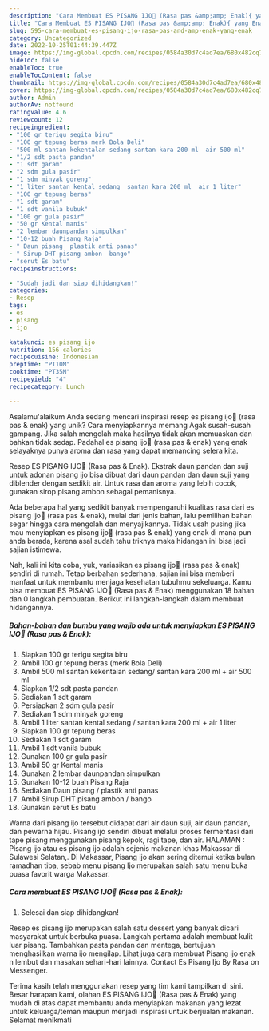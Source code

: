 ```yaml
---
description: "Cara Membuat ES PISANG IJO🥣 (Rasa pas &amp;amp; Enak){ yang Enak"
title: "Cara Membuat ES PISANG IJO🥣 (Rasa pas &amp;amp; Enak){ yang Enak"
slug: 595-cara-membuat-es-pisang-ijo-rasa-pas-and-amp-enak-yang-enak
category: Uncategorized
date: 2022-10-25T01:44:39.447Z
image: https://img-global.cpcdn.com/recipes/0584a30d7c4ad7ea/680x482cq70/es-pisang-ijo-rasa-pas-enak-foto-resep-utama.jpg
hideToc: false
enableToc: true
enableTocContent: false
thumbnail: https://img-global.cpcdn.com/recipes/0584a30d7c4ad7ea/680x482cq70/es-pisang-ijo-rasa-pas-enak-foto-resep-utama.jpg
cover: https://img-global.cpcdn.com/recipes/0584a30d7c4ad7ea/680x482cq70/es-pisang-ijo-rasa-pas-enak-foto-resep-utama.jpg
author: Admin
authorAv: notfound
ratingvalue: 4.6
reviewcount: 12
recipeingredient:
- "100 gr terigu segita biru"
- "100 gr tepung beras merk Bola Deli"
- "500 ml santan kekentalan sedang santan kara 200 ml  air 500 ml"
- "1/2 sdt pasta pandan"
- "1 sdt garam"
- "2 sdm gula pasir"
- "1 sdm minyak goreng"
- "1 liter santan kental sedang  santan kara 200 ml  air 1 liter"
- "100 gr tepung beras"
- "1 sdt garam"
- "1 sdt vanila bubuk"
- "100 gr gula pasir"
- "50 gr Kental manis"
- "2 lembar daunpandan simpulkan"
- "10-12 buah Pisang Raja"
- " Daun pisang  plastik anti panas"
- " Sirup DHT pisang ambon  bango"
- "serut Es batu"
recipeinstructions:

- "Sudah jadi dan siap dihidangkan!"
categories:
- Resep
tags:
- es
- pisang
- ijo

katakunci: es pisang ijo 
nutrition: 156 calories
recipecuisine: Indonesian
preptime: "PT10M"
cooktime: "PT35M"
recipeyield: "4"
recipecategory: Lunch

---
```



Asalamu'alaikum Anda sedang mencari inspirasi resep es pisang ijo🥣 (rasa pas &amp; enak) yang unik? Cara menyiapkannya memang Agak susah-susah gampang. Jika salah mengolah maka hasilnya tidak akan memuaskan dan bahkan tidak sedap. Padahal es pisang ijo🥣 (rasa pas &amp; enak) yang enak selayaknya punya aroma dan rasa yang dapat memancing selera kita.


Resep ES PISANG IJO🥣 (Rasa pas &amp; Enak). Ekstrak daun pandan dan suji untuk adonan pisang ijo bisa dibuat dari daun pandan dan daun suji yang diblender dengan sedikit air. Untuk rasa dan aroma yang lebih cocok, gunakan sirop pisang ambon sebagai pemanisnya.

Ada beberapa hal yang sedikit banyak mempengaruhi kualitas rasa dari es pisang ijo🥣 (rasa pas &amp; enak), mulai dari jenis bahan, lalu pemilihan bahan segar hingga cara mengolah dan menyajikannya. Tidak usah pusing jika mau menyiapkan es pisang ijo🥣 (rasa pas &amp; enak) yang enak di mana pun anda berada, karena asal sudah tahu triknya maka hidangan ini bisa jadi sajian istimewa.


Nah, kali ini kita coba, yuk, variasikan es pisang ijo🥣 (rasa pas &amp; enak) sendiri di rumah. Tetap berbahan sederhana, sajian ini bisa memberi manfaat untuk membantu menjaga kesehatan tubuhmu sekeluarga. Kamu bisa membuat ES PISANG IJO🥣 (Rasa pas &amp; Enak) menggunakan 18 bahan dan 0 langkah pembuatan. Berikut ini langkah-langkah dalam membuat hidangannya.

<!--inarticleads1-->

##### Bahan-bahan dan bumbu yang wajib ada untuk menyiapkan ES PISANG IJO🥣 (Rasa pas &amp; Enak):

1. Siapkan 100 gr terigu segita biru
1. Ambil 100 gr tepung beras (merk Bola Deli)
1. Ambil 500 ml santan kekentalan sedang/ santan kara 200 ml + air 500 ml
1. Siapkan 1/2 sdt pasta pandan
1. Sediakan 1 sdt garam
1. Persiapkan 2 sdm gula pasir
1. Sediakan 1 sdm minyak goreng
1. Ambil 1 liter santan kental sedang / santan kara 200 ml + air 1 liter
1. Siapkan 100 gr tepung beras
1. Sediakan 1 sdt garam
1. Ambil 1 sdt vanila bubuk
1. Gunakan 100 gr gula pasir
1. Ambil 50 gr Kental manis
1. Gunakan 2 lembar daunpandan simpulkan
1. Gunakan 10-12 buah Pisang Raja
1. Sediakan  Daun pisang / plastik anti panas
1. Ambil  Sirup DHT pisang ambon / bango
1. Gunakan serut Es batu


Warna dari pisang ijo tersebut didapat dari air daun suji, air daun pandan, dan pewarna hijau. Pisang ijo sendiri dibuat melalui proses fermentasi dari tape pisang menggunakan pisang kepok, ragi tape, dan air. HALAMAN : Pisang ijo atau es pisang ijo adalah sejenis makanan khas Makassar di Sulawesi Selatan,. Di Makassar, Pisang ijo akan sering ditemui ketika bulan ramadhan tiba, sebab menu pisang Ijo merupakan salah satu menu buka puasa favorit warga Makassar. 

<!--inarticleads2-->

##### Cara membuat ES PISANG IJO🥣 (Rasa pas &amp; Enak):


1. Selesai dan siap dihidangkan!

Resep es pisang ijo merupakan salah satu dessert yang banyak dicari masyarakat untuk berbuka puasa. Langkah pertama adalah membuat kulit luar pisang. Tambahkan pasta pandan dan mentega, bertujuan menghasilkan warna ijo mengilap. Lihat juga cara membuat Pisang ijo enak n lembut dan masakan sehari-hari lainnya. Contact Es Pisang Ijo By Rasa on Messenger. 

Terima kasih telah menggunakan resep yang tim kami tampilkan di sini. Besar harapan kami, olahan ES PISANG IJO🥣 (Rasa pas &amp; Enak) yang mudah di atas dapat membantu anda menyiapkan makanan yang lezat untuk keluarga/teman maupun menjadi inspirasi untuk berjualan makanan. Selamat menikmati
